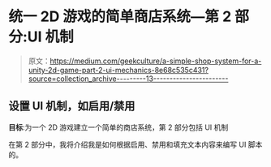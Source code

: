 # 统一 2D 游戏的简单商店系统—第 2 部分:UI 机制

> 原文：<https://medium.com/geekculture/a-simple-shop-system-for-a-unity-2d-game-part-2-ui-mechanics-8e68c535c431?source=collection_archive---------13----------------------->

## 设置 UI 机制，如启用/禁用

**目标**:为一个 2D 游戏建立一个简单的商店系统，第 2 部分包括 UI 机制

在第 2 部分中，我将介绍我是如何根据启用、禁用和填充文本内容来编写 UI 脚本的。